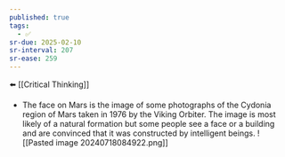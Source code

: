 ```yaml
---
published: true
tags:
  - ✅
sr-due: 2025-02-10
sr-interval: 207
sr-ease: 259
---
```


⬅️ [[Critical Thinking]]

- The face on Mars is the image of some photographs of the Cydonia region of Mars taken in 1976 by the Viking Orbiter. The image is most likely of a natural formation but some people see a face or a building and are convinced that it was constructed by intelligent beings.
![[Pasted image 20240718084922.png]]